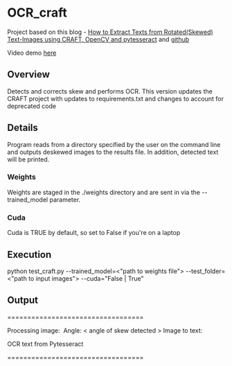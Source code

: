 # OCR_craft

Project based on this blog - [How to Extract Texts from Rotated(Skewed) Text-Images using CRAFT, OpenCV and pytesseract](https://ai.plainenglish.io/how-to-extract-texts-from-rotated-skewed-text-images-using-craft-opencv-and-pytesseract-9c8c3fb8ef9d) and [github]( https://github.com/clovaai/CRAFT-pytorch )

Video demo [here](https://drive.google.com/file/d/1l5_N1BgAj9N5rP1xvuhJ5W0w7WOpTyo_/view?usp=sharing)

## Overview

Detects and corrects skew and performs OCR.  This version updates the CRAFT project with updates to requirements.txt and changes to account for deprecated code

## Details

Program reads from a directory specified by the user on the command line and outputs deskewed images to the results file.  In addition, detected text will be printed.

### Weights

Weights are staged in the ./weights directory and are sent in via the --trained_model parameter.

### Cuda

Cuda is TRUE by default, so set to False if you're on a laptop

## Execution

python test_craft.py --trained_model=<"path to weights file"> --test_folder=<"path to input images"> --cuda="False | True"

## Output

==================================

Processing image: <image path>
Angle:  < angle of skew detected >
Image to text: 

OCR text from Pytesseract


==================================

